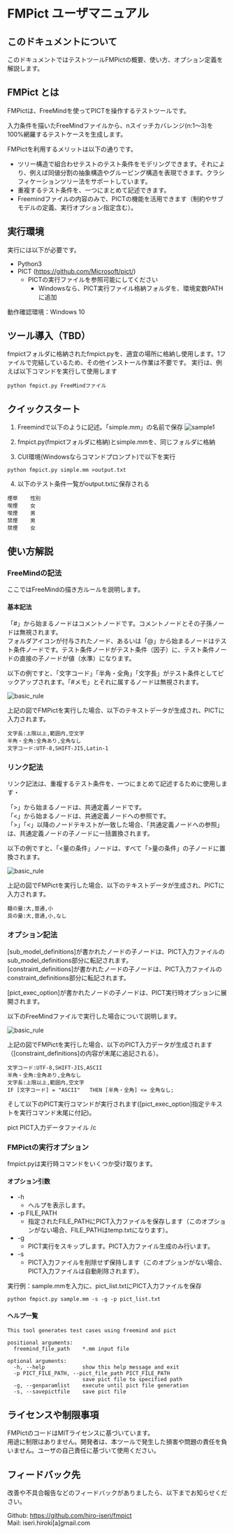 # FMPict ユーザマニュアル

## このドキュメントについて

このドキュメントではテストツールFMPictの概要、使い方、オプション定義を解説します。

## FMPict とは

FMPictは、FreeMindを使ってPICTを操作するテストツールです。

入力条件を描いたFreeMindファイルから、nスイッチカバレンジ(n:1～3)を100%網羅するテストケースを生成します。

FMPictを利用するメリットは以下の通りです。

* ツリー構造で組合わせテストのテスト条件をモデリングできます。それにより、例えば同値分割の抽象構造やグルーピング構造を表現できます。クラシフィケーションツリー法をサポートしています。
* 重複するテスト条件を、一つにまとめて記述できます。
* Freemindファイルの内容のみで、PICTの機能を活用できます（制約やサブモデルの定義、実行オプション指定含む）。

## 実行環境

実行には以下が必要です。

* Python3
* PICT (https://github.com/Microsoft/pict/)
    * PICTの実行ファイルを参照可能にしてください
        * Windowsなら、PICT実行ファイル格納フォルダを、環境変数PATHに追加

動作確認環境：Windows 10

## ツール導入（TBD）

fmpictフォルダに格納されたfmpict.pyを、適宜の場所に格納し使用します。1ファイルで完結しているため、その他インストール作業は不要です。
実行は、例えば以下コマンドを実行して使用します

`python fmpict.py FreeMindファイル`

## クイックスタート

1. Freemindで以下のように記述。「simple.mm」の名前で保存
![sample1](image/simple.png)

2. fmpict.py(fmpictフォルダに格納)とsimple.mmを、同じフォルダに格納

3. CUI環境(Windowsならコマンドプロンプト)で以下を実行

`python fmpict.py simple.mm >output.txt`

4. 以下のテスト条件一覧がoutput.txtに保存される

```
煙草    性別
喫煙    女
喫煙    男
禁煙    男
禁煙    女
```

## 使い方解説

### FreeMindの記法

ここではFreeMindの描き方ルールを説明します。

#### 基本記法

「#」から始まるノードはコメントノードです。コメントノードとその子孫ノードは無視されます。  
フォルダアイコンが付与されたノード、あるいは「@」から始まるノードはテスト条件ノードです。テスト条件ノードがテスト条件（因子）に、テスト条件ノードの直接の子ノードが値（水準）になります。

以下の例ですと、「文字コード」「半角・全角」「文字長」がテスト条件としてピックアップされます。「#メモ」とそれに属するノードは無視されます。

![basic_rule](image/.basic_rule.png)

上記の図でFMPictを実行した場合、以下のテキストデータが生成され、PICTに入力されます。

```
文字長:上限以上,範囲内,空文字
半角・全角:全角あり,全角なし
文字コード:UTF-8,SHIFT-JIS,Latin-1
```

### リンク記法

リンク記法は、重複するテスト条件を、一つにまとめて記述するために使用します・

「>」から始まるノードは、共通定義ノードです。  
「<」から始まるノードは、共通定義ノードへの参照です。  
「>」「<」以降のノードテキストが一致した場合、「共通定義ノードへの参照」は、共通定義ノードの子ノードに一括置換されます。

以下の例ですと、「<量の条件」ノードは、すべて「>量の条件」の子ノードに置換されます。

![basic_rule](image/.link_rule.png)

上記の図でFMPictを実行した場合、以下のテキストデータが生成され、PICTに入力されます。

```
麺の量:大,普通,小
具の量:大,普通,小,なし
```

### オプション記法

[sub_model_definitions]が書かれたノードの子ノードは、PICT入力ファイルのsub_model_definitions部分に転記されます。  
[constraint_definitions]が書かれたノードの子ノードは、PICT入力ファイルのconstraint_definitions部分に転記されます。

[pict_exec_option]が書かれたノードの子ノードは、PICT実行時オプションに展開されます。

以下のFreeMindファイルで実行した場合について説明します。

![basic_rule](image/.option_rule.png)

上記の図でFMPictを実行した場合、以下のPICT入力データが生成されます（[constraint_definitions]の内容が末尾に追記される）。

```
文字コード:UTF-8,SHIFT-JIS,ASCII
半角・全角:全角あり,全角なし
文字長:上限以上,範囲内,空文字
IF [文字コード] = "ASCII"   THEN [半角・全角] <= 全角なし;
```

そして以下のPICT実行コマンドが実行されます([pict_exec_option]指定テキストを実行コマンド末尾に付記)。

pict PICT入力データファイル /c

### FMPictの実行オプション

fmpict.pyは実行時コマンドをいくつか受け取ります。

#### オプション引数

* -h
    * ヘルプを表示します。
* -p FILE_PATH
    * 指定されたFILE_PATHにPICT入力ファイルを保存します（このオプションがない場合、FILE_PATHはtemp.txtになります）。
* -g
    * PICT実行をスキップします。PICT入力ファイル生成のみ行います。
* -s
    * PICT入力ファイルを削除せず保持します（このオプションがない場合、PICT入力ファイルは自動削除されます）。

実行例：sample.mmを入力に、pict_list.txtにPICT入力ファイルを保存

```
python fmpict.py sample.mm -s -g -p pict_list.txt
```

#### ヘルプ一覧
```
This tool generates test cases using freemind and pict

positional arguments:
  freemind_file_path    *.mm input file

optional arguments:
  -h, --help            show this help message and exit
  -p PICT_FILE_PATH, --pict_file_path PICT_FILE_PATH
                        save pict file to specified path
  -g, --genparamlist    execute until pict file generation
  -s, --savepictfile    save pict file
```

## ライセンスや制限事項

FMPictのコードはMITライセンスに基づいています。  
用途に制限はありません。開発者は、本ツールで発生した損害や問題の責任を負いません。ユーザの自己責任に基づいて使用ください。

## フィードバック先

改善や不具合報告などのフィードバックがありましたら、以下までお知らせください。

Github: https://github.com/hiro-iseri/fmpict  
Mail: iseri.hiroki[a]gmail.com